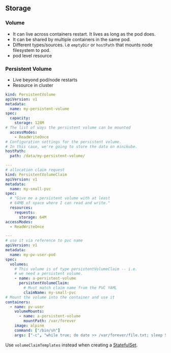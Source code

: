## Storage

### Volume

- It can live across containers restart. It lives as long as the pod does.
- It can be shared by multiple containers in the same pod.
- Different types/sources. i.e `emptyDir` or `hostPath` that mounts node filesystem to pod.
- pod level resource

### Persistent Volume

- Live beyond pod/node restarts
- Resource in cluster

```yml
kind: PersistentVolume
apiVersion: v1
metadata:
  name: my-persistent-volume
spec:
  capacity:
    storage: 128M
# The list of ways the persistent volume can be mounted
  accessModes:
    - ReadWriteOnce
# Configuration settings for the persistent volume.
# In this case, we're going to store the data on minikube.
hostPath:
  path: /data/my-persistent-volume/

---
# allocation claim request
kind: PersistentVolumeClaim
apiVersion: v1
metadata:
  name: my-small-pvc
spec:
  # "Give me a persistent volume with at least
  # 64MB of space where I can read and write."
  resources:
    requests:
      storage: 64M
accessModes:
  - ReadWriteOnce

---
# use it via reference to pvc name
apiVersion: v1
metadata:
  name: my-pv-user-pod
spec:
  volumes:
    # This volume is of type persistentVolumeClaim -- i.e.
    # we need a persistent volume.
    - name: a-persistent-volume
      persistentVolumeClaim:
        # Must match claim name from the PVC YAML
        claimName: my-small-pvc
# Mount the volume into the container and use it
containers:
  - name: pv-user
    volumeMounts:
      - name: a-persistent-volume
        mountPath: /var/forever
    image: alpine
    command: ["/bin/sh"]
    args: ["-c", "while true; do date >> /var/forever/file.txt; sleep 5; done"]
```

Use `volumeClaimTemplates` instead when creating a [StatefulSet](./pod.md#statefulset).


